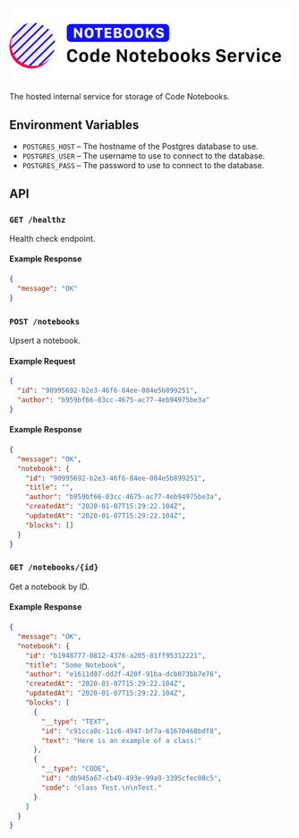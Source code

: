 ![Loa Code Notebooks Service](./repo-header.svg)

The hosted internal service for storage of Code Notebooks.

## Environment Variables

- `POSTGRES_HOST` – The hostname of the Postgres database to use.
- `POSTGRES_USER` – The username to use to connect to the database.
- `POSTGRES_PASS` – The password to use to connect to the database.

## API

### `GET /healthz`

Health check endpoint.

#### Example Response

```json
{
  "message": "OK"
}
```

### `POST /notebooks`

Upsert a notebook.

#### Example Request

```json
{
  "id": "90995692-b2e3-46f6-84ee-084e5b899251",
  "author": "b959bf66-03cc-4675-ac77-4eb94975be3a"
}
```

#### Example Response

```json
{
  "message": "OK",
  "notebook": {
    "id": "90995692-b2e3-46f6-84ee-084e5b899251",
    "title": "",
    "author": "b959bf66-03cc-4675-ac77-4eb94975be3a",
    "createdAt": "2020-01-07T15:29:22.104Z",
    "updatedAt": "2020-01-07T15:29:22.104Z",
    "blocks": []
  }
}
```

### `GET /notebooks/{id}`

Get a notebook by ID.

#### Example Response

```json
{
  "message": "OK",
  "notebook": {
    "id": "b1948777-0812-4376-a205-81ff95312221",
    "title": "Some Notebook",
    "author": "e1611d87-dd2f-420f-91ba-dcb073bb7e76",
    "createdAt": "2020-01-07T15:29:22.104Z",
    "updatedAt": "2020-01-07T15:29:22.104Z",
    "blocks": [
      {
        "__type": "TEXT",
        "id": "c91cca0c-11c6-4947-bf7a-61670460bdf8",
        "text": "Here is an example of a class:"
      },
      {
        "__type": "CODE",
        "id": "db945a67-cb49-493e-99a9-3395cfec08c5",
        "code": "class Test.\n\nTest."
      }
    ]
  }
}
```
